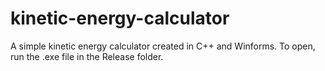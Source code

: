 # kinetic-energy-calculator
A simple kinetic energy calculator created in C++ and Winforms. To open, run the .exe file in the Release folder.
